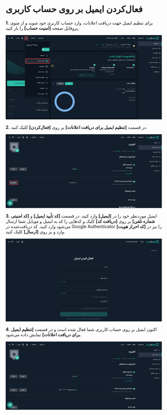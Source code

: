 #  فعال‌کردن ایمیل بر روی حساب کاربری
**1.** برای تنظیم ایمیل جهت دریافت اعلانات، وارد حساب کاربری خود شوید و از منوی پروفایل صفحه  **[امنیت حساب]** را باز کنید.

![امنیت حساب](./Images/account-security.png)

**2.** در قسمت **[تنظیم ایمیل برای دریافت اعلانات]** بر روی **[فعال‌کردن]** کلیک کنید.

![فعال کردن ایمیل](./Images/activate-email.png)

**3.**    ایمیل موردنظر خود را در **[ایمیل]**  وارد کنید. در قسمت  **[کد تأیید ایمیل]**  و **[کد امنیتی شماره تلفن]** بر روی  **[دریافت کد]**   کلیک و کدهایی را که به ایمیل و موبایل شما ارسال می‌شود وارد کنيد. کد دریافت‌شده در Google Authenticator   را نیز در  **[کد احراز هویت]** وارد و بر روی **[ارسال]** کلیک کنید.

![کدهای امنیتی فعال‌کردن ایمیل](./Images/security-codes-for-activate-email.png)

**4.**  اکنون ایمیل بر روی حساب کاربری شما فعال شده است و در قسمت **[تنظیم ایمیل برای دریافت اعلانات]** نمایش داده می‌شود.

![حساب کاربری دارای ایمیل فعال](./Images/email-created.png)
